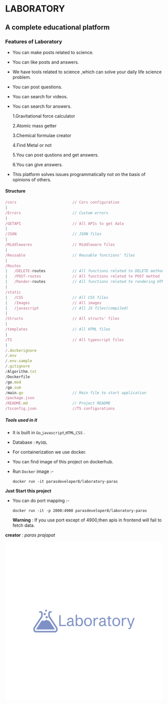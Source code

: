 # LABORATORY

## A complete educational platform

### Features of Laboratory
- You can make posts related to science.
- You can like posts and answers.
- We have tools related to science ,which can solve your daily life science problem.
- You can post questions.
- You can search for videos.
- You can search for answers.
  
  1.Gravitational force calculator
  
  2.Atomic mass getter
  
  3.Chemical formulae creator
  
  4.Find Metal or not

  5.You can post qustions and get answers.

  6.You can give answers.

- This platform solves issues programmatically not on the basis of opinions of others.
  
#### Structure
``` js
/cors                         // Cors configuration
|
/Errors                       // Custom errors
|
/GETAPI                       // All APIs to get data
|
/JSON                         // JSON files
|
/Middlewares                  // Middleware files
|
/Reusable                     // Reusable functions' files
|
/Routes                       
|   /DELETE-routes            // All functions related to DELETE method
|   /POST-routes              // All functions related to POST method
|   /Render-routes            // All functions related to rendering HTML pages
|
/static
|   /CSS                      // All CSS files
|   /Images                   // All images
|   /javascript               // All JS files(compiled)
|
/Structs                      // All structs' files
|
/templates                    // All HTML files
|
/TS                           // All typescript files
|
/.dockerignore
/.env
/.env.sample
/.gitignore
/Algorithm.txt
/Dockerfile
/go.mod
/go.sum
/main.go                      // Main file to start application
/package.json                  
/README.md                    // Project README
/tsconfig.json                //TS configurations     
```
    
##### Tools used in it
- It is built in `Go`,`javascript`,`HTML`,`CSS` .
- Database : `MySQL`
- For containerization we use docker.
- You can find image of this project on dockerhub.

- Run `Docker` image :-
  
  `docker run -it parasdeveloper8/laboratory-paras`
  
__Just Start this project__

- You can do port mapping :-

  `docker run -it -p 2000:4900 parasdeveloper8/laboratory-paras`

  __Warning__ : If you use port except of 4900,then apis in frontend will fail to fetch data.
  
__creator__ : _paras prajapat_

![Logo](./static/Images/logo-color.png "Logo")
